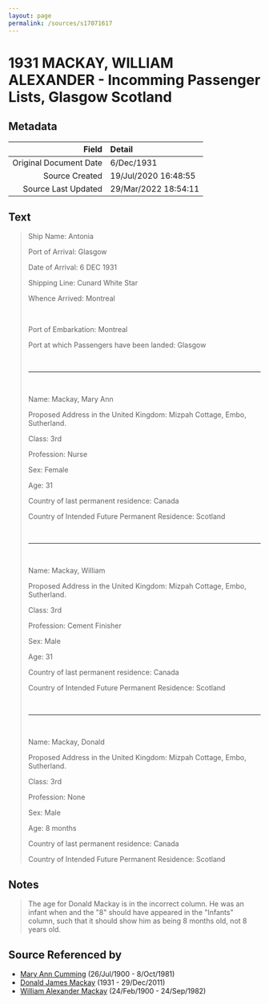 ```yaml
---
layout: page
permalink: /sources/s17071617
---
```


# 1931 MACKAY, WILLIAM ALEXANDER - Incomming Passenger Lists, Glasgow Scotland

## Metadata

Field | Detail
---:|:---
Original Document Date | 6/Dec/1931
Source Created | 19/Jul/2020 16:48:55
Source Last Updated | 29/Mar/2022 18:54:11

## Text

> Ship Name: Antonia
>
> Port of Arrival: Glasgow
>
> Date of Arrival: 6 DEC 1931
>
> Shipping Line: Cunard White Star
>
> Whence Arrived: Montreal
>
> <br/>
>
> Port of Embarkation: Montreal
>
> Port at which Passengers have been landed: Glasgow
>
> <br/>
>
> ---
>
> <br/>
>
> Name: Mackay, Mary Ann
>
> Proposed Address in the United Kingdom: Mizpah Cottage, Embo, Sutherland.
>
> Class: 3rd
>
> Profession: Nurse
>
> Sex: Female
>
> Age: 31
>
> Country of last permanent residence: Canada
>
> Country of Intended Future Permanent Residence: Scotland
>
> <br/>
>
> ---
>
> <br/>
>
> Name: Mackay, William
>
> Proposed Address in the United Kingdom: Mizpah Cottage, Embo, Sutherland.
>
> Class: 3rd
>
> Profession: Cement Finisher
>
> Sex: Male
>
> Age: 31
>
> Country of last permanent residence: Canada
>
> Country of Intended Future Permanent Residence: Scotland
>
> <br/>
>
> ---
>
> <br/>
>
> Name: Mackay, Donald
>
> Proposed Address in the United Kingdom: Mizpah Cottage, Embo, Sutherland.
>
> Class: 3rd
>
> Profession: None
>
> Sex: Male
>
> Age: 8 months
>
> Country of last permanent residence: Canada
>
> Country of Intended Future Permanent Residence: Scotland
>

## Notes

> The age for Donald Mackay is in the incorrect column. He was an infant when and the "8" should have appeared in the "Infants" column, such that it should show him as being 8 months old, not 8 years old.
>


## Source Referenced by

* [Mary Ann Cumming](../people/@48241984@-mary-ann-cumming-b1900-7-26-d1981-10-8.md) (26/Jul/1900 - 8/Oct/1981)
* [Donald James Mackay](../people/@43065376@-donald-james-mackay-b1931-d2011-12-29.md) (1931 - 29/Dec/2011)
* [William Alexander Mackay](../people/@9383584@-william-alexander-mackay-b1900-2-24-d1982-9-24.md) (24/Feb/1900 - 24/Sep/1982)
